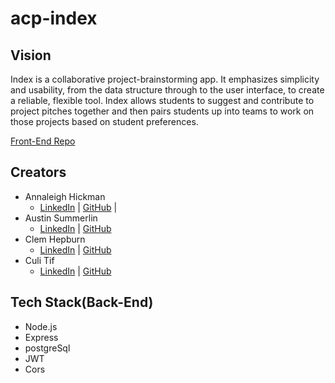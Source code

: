 # acp-index

## Vision
Index is a collaborative project-brainstorming app. It emphasizes simplicity and usability, from the data structure through to the user interface, to create a reliable, flexible tool. Index allows students to suggest and contribute to project pitches together and then pairs students up into teams to work on those projects based on student preferences.

<a href="https://github.com/index-alchemy/index-web">Front-End Repo</a>

## Creators
- Annaleigh Hickman 
  - <a href="https://www.linkedin.com/in/annaleighhickman/">LinkedIn</a> | <a href="https://www.github.com/austin-summerlin/">GitHub</a> | 
- Austin Summerlin
  - <a href="https://www.linkedin.com/in/austin-summerlin/">LinkedIn</a> | <a href="https://www.github.com/annaleighthomas/">GitHub</a>
- Clem Hepburn
  - <a href="https://www.linkedin.com/in/clemhepburn/">LinkedIn</a> | <a href="https://www.github.com/clemhepburn/">GitHub</a>
- Culi Tif
  - <a href="https://www.linkedin.com/in/tif-calin/">LinkedIn</a> | <a href="https://www.github.com/tif-calin/">GitHub</a>

## Tech Stack(Back-End)
- Node.js
- Express
- postgreSql
- JWT
- Cors


